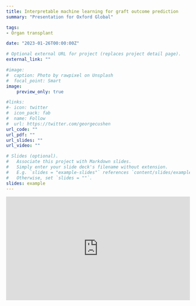 ```yaml
---
title: Interpretable machine learning for graft outcome prediction
summary: "Presentation for Oxford Global"

tags:
- Organ transplant

date: "2023-01-26T00:00:00Z"

# Optional external URL for project (replaces project detail page).
external_link: ""

#image:
#  caption: Photo by rawpixel on Unsplash
#  focal_point: Smart
image:
    preview_only: true

#links:
#- icon: twitter
#  icon_pack: fab
#  name: Follow
#  url: https://twitter.com/georgecushen
url_code: ""
url_pdf: ""
url_slides: ""
url_video: ""

# Slides (optional).
#   Associate this project with Markdown slides.
#   Simply enter your slide deck's filename without extension.
#   E.g. `slides = "example-slides"` references `content/slides/example-slides.md`.
#   Otherwise, set `slides = ""`.
slides: example
---
```

<div style="position: relative; padding-bottom: 56.25%; height: 0; overflow: hidden;">
<iframe 
    src="https://www.youtube.com/embed/rCe7-TUnpTA" 
    style="position: absolute; top: 0; left: 0; width: 100%; height: 100%; border:0;" 
    title="Interpretable machine learning for graft outcome prediction"
    allow="accelerometer; autoplay; clipboard-write; encrypted-media; gyroscope; picture-in-picture; web-share" 
    allowfullscreen
></iframe>
</div>

